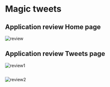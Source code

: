 # Magic tweets

## Application review Home page

![review](./assets/animateHome.gif)

## Application review Tweets page

![review1](./assets/animatedTweets1.gif)

##

![review2](./assets/animatedTweets2.gif)

<!--
## Реалізація проекту

- Проект зібраний за допомогою
  [create-react-app](https://create-react-app.dev/).
- Компоненти створені з використанням бібліотеки
  [MUI](https://mui.com/material-ui/getting-started/overview/)
- В якості `backend` використано [mockapi.io](https://mockapi.io/)
- Бібліотеки управління станом не використовувались. Всі необхідні дані для
  коректної роботи додатку зберігаються в `localStorage`

### Реалізовано:

1. Головна сторінка з коротким описом про додаток
2. Сторінка `Tweets`, на якій відображаються картки з інформацією про `tweet`
   (імʼя, кількість твіттів, підписників та кнопка Follow з можливістю
   підписатись на `tweet`)
3. Пагінація як, при запиті на `backend`, так і при відмалюванні карток на
   сторінці
4. Кнопа `back` для повернення на попередню сторінку
5. `Dropdown` з можливістю фільтрації карток за станом `follow`
6. Автоматичне перенаправлення користувача у випадку переходу на неіснуючій
   `route`
7. Кнопка `load more` для отримання додаткових `tweets`. У випадку, коли
   отримано всі існуючі `tweets` - кнопка не відображається
8. Збереження стану `filter` при оновленні сторінки, або переході на іншу
9. Інофрмація про стано 'follow' зберігажться не на `backend`, а у кожного
   користувача локально, що дає змогу користуватись додатком одночасно декільком
   користувачам (див. приклад далі)

![Пункт 9](./assets/prev-1.gif)

## Стек технологій

![JavaScrip](https://img.shields.io/badge/JavaScript-323330?style=for-the-badge&logo=javascript&logoColor=F7DF1E)
![React](https://img.shields.io/badge/React-20232A?style=for-the-badge&logo=react&logoColor=61DAFB)
![MUI](https://img.shields.io/badge/Material%20UI-007FFF?style=for-the-badge&logo=mui&logoColor=white)

# [Жива сторінка](https://yuriipohorilets.github.io/test-task-tweets/)

---

# Тестове завдання:

**Мета:** створити картки твітів та додати інтерактивності при клікові на
кнопку.

![Загальний вигляд картки у двох станах - Follow та Following](./assets/prev-0.png)

<sub>Загальний вигляд картки у двох станах - `Follow` та `Following`</sub>

## Критерії виконання

- Верстка фіксована в `рх`, семантична та валідна.
- Немає помилок в консолі браузера.
- Робота виконана на нативному `JS` з використанням зборщиків або на `React`.
- Інтерактивність працює відповідно до технічного завдання.
- Код відформатований та без коментарів.
- В репозиторії має бути описаний `README.md`. Коротка
  [стаття](https://medium.com/nuances-of-programming/%D0%BA%D0%B0%D0%BA-%D0%BD%D0%B0%D0%BF%D0%B8%D1%81%D0%B0%D1%82%D1%8C-%D0%BA%D1%80%D0%B0%D1%81%D0%B8%D0%B2%D1%8B%D0%B9-%D0%B8-%D0%B8%D0%BD%D1%84%D0%BE%D1%80%D0%BC%D0%B0%D1%82%D0%B8%D0%B2%D0%BD%D1%8B%D0%B9-readme-md-6cc09ef8277),
  з рекомендаціями щодо оформлення..

## Технічне завдання

1. Відповідно до
   [макету](https://www.figma.com/file/zun1oP6NmS2Lmgbcj6e1IG/Test?node-id=0-1&t=uUlaHyxCuOAc20AW-0)
   потрібно реалізувати картки юзера.
2. При клікові на кнопку `Follow` - текст змінюється на `Following`. Також
   змінюється колір кнопки. А до кількості фоловерів додається і ваш. Тобто,
   початкова кількість складає 100,500 фоловерів. При клікові на кнопку буде
   100,501.
3. При оновлені сторінки має фіксуватись кінцевий результат дій юзера. Тобто,
   якщо клікнути по кнопці і оновити сторінку - то кнопка все рівно залишається
   в стані `Following` із відповідним кольором, а кількість фоловерів НЕ
   зменшується до початкового значення.
4. При повторному клікові на кнопку її текст та колір змінюються до початкового
   стану. Також змінюється і кількість фоловерів. Вона зменшується на 1
   (100,500).
5. В коді цифра 100,500 має бути прописана одним значенням (100500). В UI -
   виведено через кому (100,500).
6. Створи свій персональний бекенд для розробки за допомогою UI-сервісу
   `mockapi.io`. Створи ресурс `users`.
7. Використай конструктор ресурсу та опиши об'єкт юзера, як описано вище.

### User

1. Створюєте локальну базу даних (окремий файл `json`) з наступними полями:

   - `id`,
   - `user`,
   - `tweets`,
   - `followers`,
   - `avatar`

<sub><i>(див. код нижче).</i></sub>

2. Зображення аватарів мають бути прописані окремими url у властивості `avatar`.
   Можете підібрати їх самостійно.
3. Має бути від 30 юзерів з різними даними (на ваш розсуд) в базі. Зроби
   пагінацію. На одній сторінці пагінації має відображатися від 8 до 12 твітів,
   решта підгружатись при натисканні `Load More`
4. Відповідно до бази потрібно згенерувати відповідну кількість карток на
   фронт-частині застосунку.
5. Кожна картка має бути незалежною функціонально одна від одної.
6. Решта вимог аналогічні до вищеописаного технічного завдання.

```json
[
  {
    "id": 1,
    "user": "Elon Reeve Musk",
    "tweets": 777,
    "followers": 100500,
    "avatar": "url.jpg"
  }
]
```

## Додаткове завдання

> За виконання вам будуть нараховані додаткові бали! Без виконання додаткового
> завдання ви не зможете отримати максимальний бал.

- Створи маршрутизацію, використовуючи `React Router`.
- У застосунку повинні бути такі маршрути. Якщо користувач зайшов за неіснуючим
  маршрутом, його необхідно перенаправляти на домашню сторінку.
- `'/'` – компонент `Home`, домашня сторінка. (Стилізація та оформлення на ваш
  розсуд);
- `'/tweets’` - компонент `tweets`, сторінка із відображенням твітів На сторінці
  `tweets` має бути кнопка `Back`, яка веде на головну сторінку.

## Завдання із зірочкою

Додай фільтрацію. Це має бути `Dropdown` із 3 опціями (оформлення на ваш
розсуд): `show all`, `follow`, `followings`

- `show all` - показати всі твіти.
- `follow` - показати твіти, у яких стан `follow`.
- `followings` - показати твіти, у яких стан `following` -->
